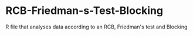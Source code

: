 # RCB-Friedman-s-Test-Blocking
R file that analyses data according to an RCB, Friedman's test and Blocking
